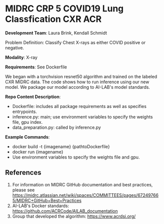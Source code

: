 # MIDRC CRP 5 COVID19 Lung Classfication CXR ACR

**Development Team**: Laura Brink, Kendall Schmidt

Problem Definition: Classify Chest X-rays as either COVID positive or negative.

**Modality**: X-ray

**Requirements**: See Dockerfile

We began with a torchvision resnet50 algorithm and trained on the labeled CXR MIDRC data. The code shows how to run inference using our new model. We package our model according to AI-LAB's model standards. 

**Repo Content Description**: 
- Dockerfile: includes all package requirements as well as specifies entrypoints.
- inference.py: main; use environment variables to specify the weights file, gpu index. 
- data_preparation.py: called by inference.py

**Example Commands**: 
- docker build -t {imagename} {pathtoDockerfile}
- docker run {imagename}
- Use environment variables to specify the weights file and gpu.

References
---
1)  For information on MIDRC GitHub documentation and best practices, please see https://midrc.atlassian.net/wiki/spaces/COMMITTEES/pages/672497665/MIDRC+GitHub+Best+Practices
2)	AI-LAB's Docker standards: https://github.com/ACRCode/AILAB_documentation
3)  Group that developed the algorithm: https://www.acrdsi.org/

